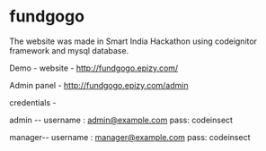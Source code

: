 # fundgogo
The website was made in Smart India Hackathon using codeignitor framework and mysql database.

Demo -
website - http://fundgogo.epizy.com/

Admin panel - http://fundgogo.epizy.com/admin

credentials - 

admin --
username : admin@example.com
pass: codeinsect

manager--
username : manager@example.com
pass: codeinsect
